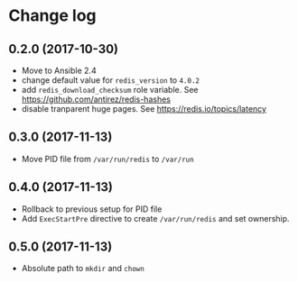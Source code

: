 # Change log

## 0.2.0 (2017-10-30)

* Move to Ansible 2.4
* change default value for `redis_version` to `4.0.2`
* add `redis_download_checksum` role variable. See https://github.com/antirez/redis-hashes
* disable tranparent huge pages. See https://redis.io/topics/latency

## 0.3.0 (2017-11-13)

* Move PID file from `/var/run/redis` to `/var/run`

## 0.4.0 (2017-11-13)

* Rollback to previous setup for PID file
* Add `ExecStartPre` directive to create `/var/run/redis` and set ownership.

## 0.5.0 (2017-11-13)

* Absolute path to `mkdir` and `chown`
